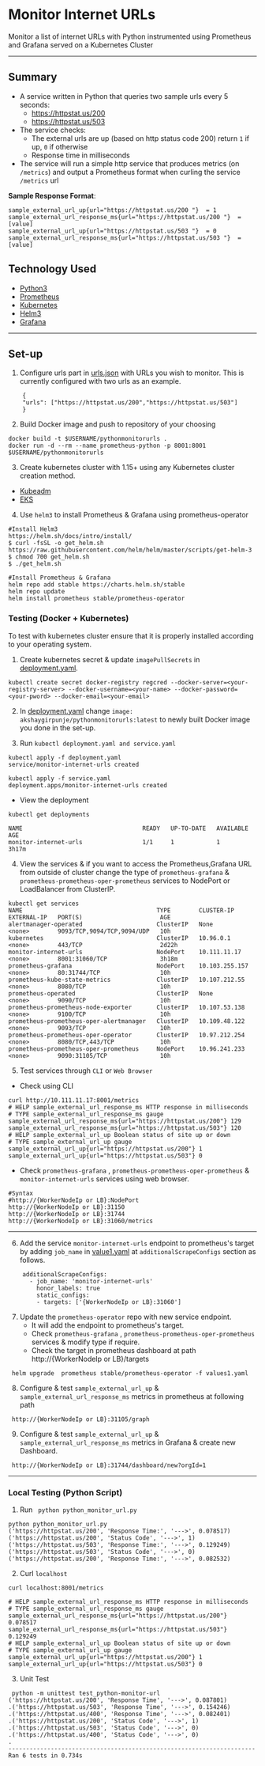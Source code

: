# Monitor Internet URLs

Monitor a list of internet URLs with Python instrumented using Prometheus and Grafana served on a Kubernetes Cluster

---

## Summary

-   A service written in Python that queries two sample urls every 5 seconds:    
    -   https://httpstat.us/200
    -   https://httpstat.us/503
-   The service checks:
    -   The external urls are up (based on http status code 200) return `1` if up, `0` if otherwise
    -   Response time in milliseconds
-   The service will run a simple http service that produces metrics (on `/metrics`) and output a Prometheus format when curling the service `/metrics` url

**Sample Response Format**:
```shell
sample_external_url_up{url="https://httpstat.us/200 "}  = 1
sample_external_url_response_ms{url="https://httpstat.us/200 "}  = [value]
sample_external_url_up{url="https://httpstat.us/503 "}  = 0
sample_external_url_response_ms{url="https://httpstat.us/503 "}  = [value]
```

## Technology Used

-   [Python3](https://www.python.org/)
-   [Prometheus](https://github.com/prometheus/client_python.git)
-   [Kubernetes](https://kubernetes.io/)
-   [Helm3](https://helm.sh/)
-   [Grafana](https://grafana.com/)

---

## Set-up

1. Configure urls part in [urls.json](urls.json) with URLs you wish to monitor. This is currently configured with two urls as an example.

```
    {
    "urls": ["https://httpstat.us/200","https://httpstat.us/503"]
    }
```

2. Build Docker image and push to repository of your choosing

```shell
docker build -t $USERNAME/pythonmonitorurls .
docker run -d --rm --name prometheus-python -p 8001:8001 $USERNAME/pythonmonitorurls
```

3. Create kubernetes cluster with 1.15+ using any Kubernetes cluster creation method.

- [Kubeadm](https://kubernetes.io/docs/setup/production-environment/tools/kubeadm/install-kubeadm/)
- [EKS](https://docs.aws.amazon.com/eks/latest/userguide/create-cluster.html)


4. Use `helm3` to install Prometheus & Grafana using prometheus-operator

```shell
#Install Helm3
https://helm.sh/docs/intro/install/
$ curl -fsSL -o get_helm.sh https://raw.githubusercontent.com/helm/helm/master/scripts/get-helm-3
$ chmod 700 get_helm.sh
$ ./get_helm.sh

#Install Prometheus & Grafana
helm repo add stable https://charts.helm.sh/stable
helm repo update
helm install prometheus stable/prometheus-operator
```

### Testing (Docker + Kubernetes)

To test with kubernetes cluster ensure that it is properly installed according to your operating system.

1.  Create kubernetes secret & update `imagePullSecrets` in [deployment.yaml](deployment.yaml).
```shell
kubectl create secret docker-registry regcred --docker-server=<your-registry-server> --docker-username=<your-name> --docker-password=<your-pword> --docker-email=<your-email>
```
2. In [deployment.yaml](deployment.yaml) change `image: akshaygirpunje/pythonmonitorurls:latest` to newly built Docker image you done in the set-up.

3.  Run `kubectl deployment.yaml and service.yaml`

```shell
kubectl apply -f deployment.yaml
service/monitor-internet-urls created

kubectl apply -f service.yaml
deployment.apps/monitor-internet-urls created
```
-   View the deployment

```shell
kubectl get deployments

NAME                                  READY   UP-TO-DATE   AVAILABLE   AGE
monitor-internet-urls                 1/1     1            1           3h17m
```

4.  View the services & if you want to access the Prometheus,Grafana URL from outside of cluster change the type of `prometheus-grafana` & `prometheus-prometheus-oper-prometheus` services to NodePort or LoadBalancer from ClusterIP. 

```shell
kubectl get services
NAME                                      TYPE        CLUSTER-IP       EXTERNAL-IP   PORT(S)                      AGE
alertmanager-operated                     ClusterIP   None             <none>        9093/TCP,9094/TCP,9094/UDP   10h
kubernetes                                ClusterIP   10.96.0.1        <none>        443/TCP                      2d22h
monitor-internet-urls                     NodePort    10.111.11.17     <none>        8001:31060/TCP               3h18m
prometheus-grafana                        NodePort    10.103.255.157   <none>        80:31744/TCP                 10h
prometheus-kube-state-metrics             ClusterIP   10.107.212.55    <none>        8080/TCP                     10h
prometheus-operated                       ClusterIP   None             <none>        9090/TCP                     10h
prometheus-prometheus-node-exporter       ClusterIP   10.107.53.138    <none>        9100/TCP                     10h
prometheus-prometheus-oper-alertmanager   ClusterIP   10.109.48.122    <none>        9093/TCP                     10h
prometheus-prometheus-oper-operator       ClusterIP   10.97.212.254    <none>        8080/TCP,443/TCP             10h
prometheus-prometheus-oper-prometheus     NodePort    10.96.241.233    <none>        9090:31105/TCP               10h
```

5. Test services through `CLI` or `Web Browser`

- Check using CLI

```shell
curl http://10.111.11.17:8001/metrics
# HELP sample_external_url_response_ms HTTP response in milliseconds
# TYPE sample_external_url_response_ms gauge
sample_external_url_response_ms{url="https://httpstat.us/200"} 129
sample_external_url_response_ms{url="https://httpstat.us/503"} 120
# HELP sample_external_url_up Boolean status of site up or down
# TYPE sample_external_url_up gauge
sample_external_url_up{url="https://httpstat.us/200"} 1
sample_external_url_up{url="https://httpstat.us/503"} 0
```

-   Check `prometheus-grafana` , `prometheus-prometheus-oper-prometheus` & `monitor-internet-urls` services using web browser.

```shell
#Syntax
#http://{WorkerNodeIp or LB}:NodePort
http://{WorkerNodeIp or LB}:31150
http://{WorkerNodeIp or LB}:31744
http://{WorkerNodeIp or LB}:31060/metrics 
```

---
6. Add the service `monitor-internet-urls` endpoint to prometheus's target by adding `job_name` in [value1.yaml](values1.yaml) at `additionalScrapeConfigs` section as follows.

```shell
    additionalScrapeConfigs:
      - job_name: 'monitor-internet-urls'
        honor_labels: true
        static_configs:
        - targets: ['{WorkerNodeIp or LB}:31060']
```

7. Update the `prometheus-operator` repo with new service endpoint.
   - It will add the endpoint to prometheus's target.
   - Check `prometheus-grafana` , `prometheus-prometheus-oper-prometheus` services & modify type if require.
   - Check the target in prometheus dashboard at path http://{WorkerNodeIp or LB}/targets
```shell
 helm upgrade  prometheus stable/prometheus-operator -f values1.yaml
```

8. Configure & test `sample_external_url_up` & `sample_external_url_response_ms` metrics in prometheus at following path
```shell
 http://{WorkerNodeIp or LB}:31105/graph
```
9. Configure & test `sample_external_url_up` & `sample_external_url_response_ms` metrics in Grafana & create new Dashboard.
```shell
 http://{WorkerNodeIp or LB}:31744/dashboard/new?orgId=1
```
---

### Local Testing (Python Script)

1. Run ` python python_monitor_url.py`

```shell
python python_monitor_url.py
('https://httpstat.us/200', 'Response Time:', '--->', 0.078517)
('https://httpstat.us/200', 'Status Code', '--->', 1)
('https://httpstat.us/503', 'Response Time:', '--->', 0.129249)
('https://httpstat.us/503', 'Status Code', '--->', 0)
('https://httpstat.us/200', 'Response Time:', '--->', 0.082532)
```

2. Curl `localhost`
```shell
curl localhost:8001/metrics

# HELP sample_external_url_response_ms HTTP response in milliseconds
# TYPE sample_external_url_response_ms gauge
sample_external_url_response_ms{url="https://httpstat.us/200"} 0.078517
sample_external_url_response_ms{url="https://httpstat.us/503"} 0.129249
# HELP sample_external_url_up Boolean status of site up or down
# TYPE sample_external_url_up gauge
sample_external_url_up{url="https://httpstat.us/200"} 1
sample_external_url_up{url="https://httpstat.us/503"} 0
```

3. Unit Test
```shell
 python -m unittest test_python-monitor-url
('https://httpstat.us/200', 'Response Time', '--->', 0.087801)
.('https://httpstat.us/503', 'Response Time', '--->', 0.154246)
.('https://httpstat.us/400', 'Response Time', '--->', 0.082401)
.('https://httpstat.us/200', 'Status Code', '--->', 1)
.('https://httpstat.us/503', 'Status Code', '--->', 0)
.('https://httpstat.us/400', 'Status Code', '--->', 0)
.
----------------------------------------------------------------------
Ran 6 tests in 0.734s
```
